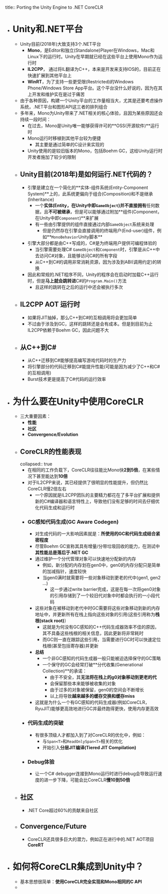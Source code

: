 title:: Porting the Unity Engine to .NET CoreCLR

- # Unity和.NET平台
	- Unity目前(2018年)大致支持3个.NET平台
		- **Mono**，是Editor和独立(Standalone)Player在Windows，Mac和Linux下的运行时。Unity在早期就已经在这些平台上使用Mono作为运行时
		- **IL2CPP**， 通过将IL翻译为C++，本来是开发来支持IOS的，目前正在快速扩展到其他平台上
		- **WinRT**，为了支持一些更受限(Restricted)的Windows Phone/Windows Store App平台。这个平台没什么好说的，因为在其上开发和维护实在是过于痛苦
	- 由于各种原因，构建一个Unity平台的工作量相当大，尤其是还要考虑操作系统，.NET平台和图形API这三者的排列组合
	- 多年来，Mono为Unity带来了.NET相关的核心体验，且因为某些原因还会持续一段时间：
		- 在过去，Mono是Unity唯一能够获得许可的**OSS(开源软件)**运行时
		- Mono运行时移植到其他平台较为便捷
			- 其主要是通过简单的C设计来实现的
		- Unity使用的是较旧版本的Mono，包括Boehm GC，这给Unity运行时开发者施加了较少的限制
	- ## Unity目前(2018年)是如何运行.NET代码的？
		- 引擎是建立在一个简化的**实体-组件系统(Entity-Component System)**上的，此系统更偏向于组合(Composition)和不是继承(Inheritance)
			- 一个**实体(Entity，在Unity中即``GameObject``)**并不**直接拥有**任何数据，且**不可被继承**，但是可以能够通过附加**组件(Component，在Unity中即``Component``)**来扩展
			- 有一些由引擎提供的组件直接通过内部``GameObject``系统来处理
				- 但是仍然存在引擎会直接调用的终端用户(End-user)组件，例如**``MonoBehavior``Unity脚本**
		- 引擎大部分都是由C++写成的，C\#是为终端用户提供可编程体验的
			- 当引擎需要处理C\# ``GameObject``和``Component``时，引擎是从C++中去访问C\#对象，且能够访问C\#的所有字段
			- 从C++到C\#的调用非常消耗资源，因为涉及到ABI(调用约定)的转换
		- 因此和常规的.NET程序不同，Unity的程序会在启动时加载C++运行时，但是**马上就会跳转进**C\#的``Program.Main()``方法
			- 且这样的跳转在之后的运行中还会被执行多次
	- ## IL2CPP AOT 运行时
		- 如果将JIT抽掉，那么C++到C\#的互相调用将会更加简单
		- 不过由于涉及到GC，这样的跳转还是会有成本。但是到目前为止IL2CPP依赖于Boehm GC，因此问题不大
	- ## 从C++到C\#
		- 从C++迁移到C\#能够提高编写游戏代码时的生产力
		- 将引擎部分的代码迁移到C\#能提升性能(可能是因为减少了C++和C\#的互相调用)
		- Burst技术更是提高了C\#代码的运行效率
- # 为什么要在Unity中使用CoreCLR
	- 三大重要因素：
		- **性能**
		- **社区**
		- **Convergence/Evolution**
	- ## CoreCLR的性能表现
	  collapsed:: true
		- 在相同的工作负载下，CoreCLR往往能比Mono快**2到5倍**，在某些情况下甚至能达到**10倍**
		- 对于IL2CPP来说，其已经提供了很明显的性能提升，但仍然比CoreCLR慢2倍左右
			- 一个原因就是IL2CPP团队的主要精力都花在了多平台扩展和提供新的C\#编译器和语言特性上，导致他们没有足够的时间去仔细优化代码生成和运行时
		- ### GC感知代码生成(GC Aware Codegen)
			- 对生成代码的一大影响因素就是：**所使用的GC和代码生成结合紧密程度**
			- 尽管Boehm GC宣称其具有增量/分带垃圾回收的能力，在测试中**其性能总是落后于.NET GC**
			- 通过维护一个分代管理对象可以快速地分配新的内存
				- 例如，新分配的内存划在gen0中，gen0的内存分配只是简单的加减指针，速度较快
				- 当gen0满时就需要将一些对象移动到更老的代中(gen1, gen2 ...)
					- 这一步通过write barrier完成，这是在每一次将gen0对象的引用存储到了一个较旧代对象中时都会执行的一小段代码
			- 这些对象在被移动到老代中时GC需要将这些对象移动到新的内存地址中，并更新所有在栈上指向这些对象的引用(这些引用称为**栈根(stack root)**）
				- 这就是为何没有GC感知的C++代码生成器效率不佳的原因，其不具备这些栈根的相关信息，因此更新将非常耗时
				- 而GC则一直在跟踪这些引用，当需要进行GC时可以快速定位栈根(甚至包括寄存器)并更新
			- **总结**
				- 一个非GC感知的代码生成器一般只能被迫选择保守的GC策略
				- 一个保守的GC会经常打破**分代收集(Generational Collection)**的承诺：
					- 由于不安全，其**无法将在栈上的g0对象移动到更老的代**
					- 会保留那些本来能够被收集的对象
					- 由于过多的对象被保留，gen0的空间会不断增长
					- 以上将导致**越来越多的缓存交换和缓存miss**
			- 这就是为什么一个有GC感知的代码生成器(例如CoreCLR，RyuJIT)能够更高效地进行GC并最终跑得更快，使用内存更高效
		- ### 代码生成的突破
			- 有很多顶级人才都加入到了对CoreCLR的优化中，例如：
				- 与``Span<T>``和``ReadOnlySpan<T>``相关的优化
				- 开始引入**分层JIT编译(Tiered JIT Compilation)**
		- ### Debug体验
			- 让一个C\# debugger连接到Mono运行时进行debug会导致运行速度的进一步下降，可能会比CoreCLR**慢10到50倍**
	- ## 社区
		- .NET Core超过60%的贡献来自社区
	- ## Convergence/Future
		- CoreCLR还具很多巨大的潜力，例如正在进行中的.NET AOT项目**CoreRT**
- # 如何将CoreCLR集成到Unity中？
	- 基本思想很简单：**使用CoreCLR完全实现和Mono相同的C API**
	-